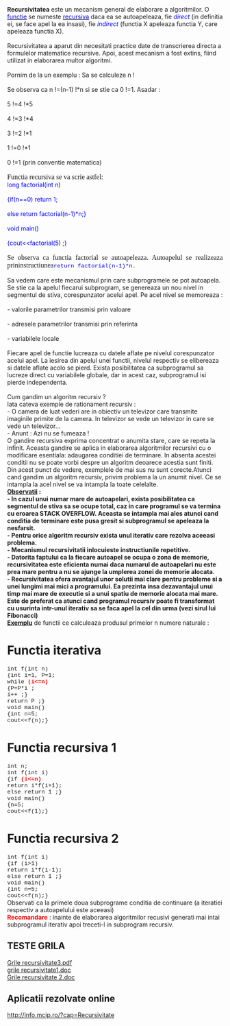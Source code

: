 <html>
  <head>
    <title>DomnulTudor - RECURSIVITATE</title>
    <link rel="stylesheet" href="static/style.css" type="text/css" />
    <meta http-equiv="Content-Type" content="text/html;charset=utf-8" />
  </head>
  <body>
    <div class="wiki" id="content_view" style="display: block;">
<span style="display: block; font-family: "Times New Roman",serif; font-size: 16px; text-align: justify;"><strong>Recursivitatea</strong> este un mecanism general de elaborare a algoritmilor. O <u><span style="color: #0000ff;">functie</span></u> se numeste <u><span style="color: #0000ff;">recursiva</span></u> daca ea se autoapeleaza, fie <em><span style="color: #0000ff;">direct</span></em> (in definitia ei, se face apel la ea insasi), fie <em><span style="color: #0000ff;">indirect</span></em> (functia X apeleaza functia Y, care apeleaza functia X).</span><br />
<span style="display: block; font-family: "Times New Roman",serif; font-size: 16px; text-align: justify;">Recursivitatea a aparut din necesitati practice date de transcrierea directa a formulelor matematice recursive. Apoi, acest mecanism a fost extins, fiind utilizat in elaborarea multor algoritmi.</span><br />
<span style="display: block; font-family: "Times New Roman",serif; font-size: 16px; text-align: justify;">Pornim de la un exemplu : Sa se calculeze n !</span><br />
<span style="display: block; font-family: "Times New Roman",serif; font-size: 16px; text-align: justify;">Se observa ca n !=(n-1) !*n si se stie ca 0 !=1. Asadar :</span><br />
<span style="display: block; font-family: "Times New Roman",serif; font-size: 16px; text-align: justify;">5 !=4 !*5</span><br />
<span style="display: block; font-family: "Times New Roman",serif; font-size: 16px; text-align: justify;">4 !=3 !*4</span><br />
<span style="display: block; font-family: "Times New Roman",serif; font-size: 16px; text-align: justify;">3 !=2 !*1</span><br />
<span style="display: block; font-family: "Times New Roman",serif; font-size: 16px; text-align: justify;">1 !=0 !*1</span><br />
<span style="display: block; font-family: "Times New Roman",serif; font-size: 16px; text-align: justify;">0 !=1 (prin conventie matematica)</span><br />
<span style="font-family: 'Times New Roman','serif'; font-size: 16px;">Functia recursiva se va scrie astfel:</span><br />
<span style="color: #0000ff; display: block; font-family: "Courier New"; font-size: 13.3333px; text-align: justify;">long factorial(int n)</span><br />
<span style="color: #0000ff; display: block; font-family: "Courier New"; font-size: 13.3333px; text-align: justify;">{if(n==0) return 1;</span><br />
<span style="color: #0000ff; display: block; font-family: "Courier New"; font-size: 13.3333px; text-align: justify;">else return factorial(n-1)*n;}</span><br />
<span style="color: #0000ff; display: block; font-family: "Courier New"; font-size: 13.3333px; text-align: justify;">void main()</span><br />
<span style="color: #0000ff; display: block; font-family: "Courier New"; font-size: 13.3333px; text-align: justify;">{cout&lt;&lt;factorial(5) ;}</span><br />
<span style="display: block; text-align: justify;"><span style="font-family: 'Times New Roman','serif'; font-size: 16px;">Se observa ca functia factorial se autoapeleaza. Autoapelul se realizeaza prininstructiunea</span><span style="color: #0000ff; font-family: 'Courier New'; font-size: 13.3333px;">return factorial(n-1)*n</span><span style="font-family: 'Courier New'; font-size: 13.3333px;">.</span></span><br />
<span style="display: block; font-family: "Times New Roman",serif; font-size: 16px; text-align: justify;">Sa vedem care este mecanismul prin care subprogramele se pot autoapela. Se stie ca la apelul fiecarui subprogram, se genereaza un nou nivel in segmentul de stiva, corespunzator acelui apel. Pe acel nivel se memoreaza :</span><br />
<span style="display: block; font-family: "Times New Roman",serif; font-size: 16px; text-align: justify;">- valorile parametrilor transmisi prin valoare</span><br />
<span style="display: block; font-family: "Times New Roman",serif; font-size: 16px; text-align: justify;">- adresele parametrilor transmisi prin referinta</span><br />
<span style="display: block; font-family: "Times New Roman",serif; font-size: 16px; text-align: justify;">- variabilele locale</span><br />
Fiecare apel de functie lucreaza cu datele aflate pe nivelul corespunzator acelui apel. La iesirea din apelul unei functii, nivelul respectiv se elibereaza si datele aflate acolo se pierd. Exista posibilitatea ca subprogramul sa lucreze direct cu variabilele globale, dar in acest caz, subprogramul isi pierde independenta.<br />
<br />
Cum gandim un algoritm recursiv ?<br />
Iata cateva exemple de rationament recursiv :<br />
- O camera de luat vederi are in obiectiv un televizor care transmite imaginile primite de la camera. In televizor se vede un televizor in care se vede un televizor…<br />
- Anunt : Azi nu se fumeaza !<br />
O gandire recursiva exprima concentrat o anumita stare, care se repeta la infinit. Aceasta gandire se aplica in elaborarea algoritmilor recursivi cu o modificare esentiala: adaugarea conditiei de terminare. In absenta acestei conditii nu se poate vorbi despre un algoritm deoarece acestia sunt finiti. Din acest punct de vedere, exemplele de mai sus nu sunt corecte.Atunci cand gandim un algoritm recursiv, privim problema la un anumit nivel. Ce se intampla la acel nivel se va intampla la toate celelalte.<br />
<strong><u>Observatii</u> :</strong><br />
<strong>- In cazul unui numar mare de autoapelari, exista posibilitatea ca segmentul de stiva sa se ocupe total, caz in care programul se va termina cu eroarea STACK OVERFLOW. Aceasta se intampla mai ales atunci cand conditia de terminare este pusa gresit si subprogramul se apeleaza la nesfarsit.</strong><br />
<strong>- Pentru orice algoritm recursiv exista unul iterativ care rezolva aceeasi problema.</strong><br />
<strong>- Mecanismul recursivitatii inlocuieste instructiunile repetitive.</strong><br />
<strong>- Datorita faptului ca la fiecare autoapel se ocupa o zona de memorie, recursivitatea este eficienta numai daca numarul de autoapelari nu este prea mare pentru a nu se ajunge la umplerea zonei de memorie alocata.</strong><br />
<strong>- Recursivitatea ofera avantajul unor solutii mai clare pentru probleme si a unei lungimi mai mici a programului. Ea prezinta insa dezavantajul unui timp mai mare de executie si a unui spatiu de memorie alocata mai mare. Este de preferat ca atunci cand programul recursiv poate fi transformat cu usurinta intr-unul iterativ sa se faca apel la cel din urma (vezi sirul lui Fibonacci)</strong><br />
<strong><u>Exemplu</u></strong> de functii ce calculeaza produsul primelor n numere naturale :<br />
<h1 id="toc0"><a name="Functia iterativa"></a>Functia iterativa</h1>
 <span style="font-family: 'Courier New'; font-size: 13.3333px;">int f(int n)</span><br />
<span style="font-family: 'Courier New'; font-size: 13.3333px;">{int i=1, P=1;</span><br />
<span style="font-family: 'Courier New'; font-size: 13.3333px;"> while <strong><span style="color: #ff0000;">(i&lt;=n)</span></strong></span><br />
<span style="font-family: 'Courier New'; font-size: 13.3333px;"> {P=P*i ;</span><br />
<span style="font-family: 'Courier New'; font-size: 13.3333px;"> i++ ;}</span><br />
<span style="font-family: 'Courier New'; font-size: 13.3333px;">return P ;}</span><br />
<span style="font-family: 'Courier New'; font-size: 13.3333px;"> void main()</span><br />
<span style="font-family: 'Courier New'; font-size: 13.3333px;">{int n=5;</span><br />
<span style="font-family: 'Courier New'; font-size: 13.3333px;"> cout&lt;&lt;f(n);}</span><br />
<h1 id="toc1"><a name="Functia recursiva 1"></a>Functia recursiva 1</h1>
 <span style="font-family: 'Courier New'; font-size: 13.3333px;">int n;</span><br />
<span style="font-family: 'Courier New'; font-size: 13.3333px;">int f(int i)</span><br />
<span style="font-family: 'Courier New'; font-size: 13.3333px;">{if <strong><span style="color: #ff0000;">(i&lt;=n)</span></strong></span><br />
<span style="font-family: 'Courier New'; font-size: 13.3333px;"> return i*f(i+1);</span><br />
<span style="font-family: 'Courier New'; font-size: 13.3333px;">else return 1 ;}</span><br />
<span style="font-family: 'Courier New'; font-size: 13.3333px;">void main()</span><br />
<span style="font-family: 'Courier New'; font-size: 13.3333px;">{n=5;</span><br />
<span style="font-family: 'Courier New'; font-size: 13.3333px;"> cout&lt;&lt;f(1);}</span><br />
<h1 id="toc2"><a name="Functia recursiva 2"></a>Functia recursiva 2</h1>
 <span style="font-family: 'Courier New'; font-size: 13.3333px;">int f(int i)</span><br />
<span style="font-family: 'Courier New'; font-size: 13.3333px;">{if (i&gt;1)</span><br />
<span style="font-family: 'Courier New'; font-size: 13.3333px;"> return i*f(i-1);</span><br />
<span style="font-family: 'Courier New'; font-size: 13.3333px;">else return 1 ;}</span><br />
<span style="font-family: 'Courier New'; font-size: 13.3333px;">void main()</span><br />
<span style="font-family: 'Courier New'; font-size: 13.3333px;">{int n=5;</span><br />
<span style="font-family: 'Courier New'; font-size: 13.3333px;"> cout&lt;&lt;f(n);}</span><br />
Observati ca la primele doua subprograme conditia de continuare (a iteratiei respectiv a autoapelului este aceeasi)<br />
<strong><span style="color: #ff0000;">Recomandare</span></strong> : inainte de elaborarea algoritmilor recusivi generati mai intai subprogramul iterativ apoi treceti-l in subprogram recursiv.<br />
<h2 id="toc3"><a name="Functia recursiva 2-TESTE GRILA"></a>TESTE GRILA</h2>
 <a href="files/Grile%20recursivitate3.pdf">Grile recursivitate3.pdf</a><br />
<a href="files/grile%20recursivitate1.doc">grile recursivitate1.doc</a><br />
<a href="files/Grile%20recursivitate%202.doc">Grile recursivitate 2.doc</a><br />
<h2 id="toc4"><a name="Functia recursiva 2-Aplicatii rezolvate online"></a><strong>Aplicatii rezolvate online</strong></h2>
 <a class="wiki_link_ext" href="http://info.mcip.ro/?cap=Recursivitate" rel="nofollow">http://info.mcip.ro/?cap=Recursivitate</a>
    </div>
  </body>
</html>